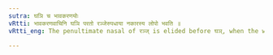 ```yaml
---
sutra: घञि च भावकरणयोः
vRtti: भावकरणवाचिनि घञि परतो रञ्जेरुपधाया नकारस्य लोपो भवति ॥
vRtti_eng: The penultimate nasal of रञ्ज् is elided before घञ्, when the word formed with it expresses a state or an instrument.

---
```

